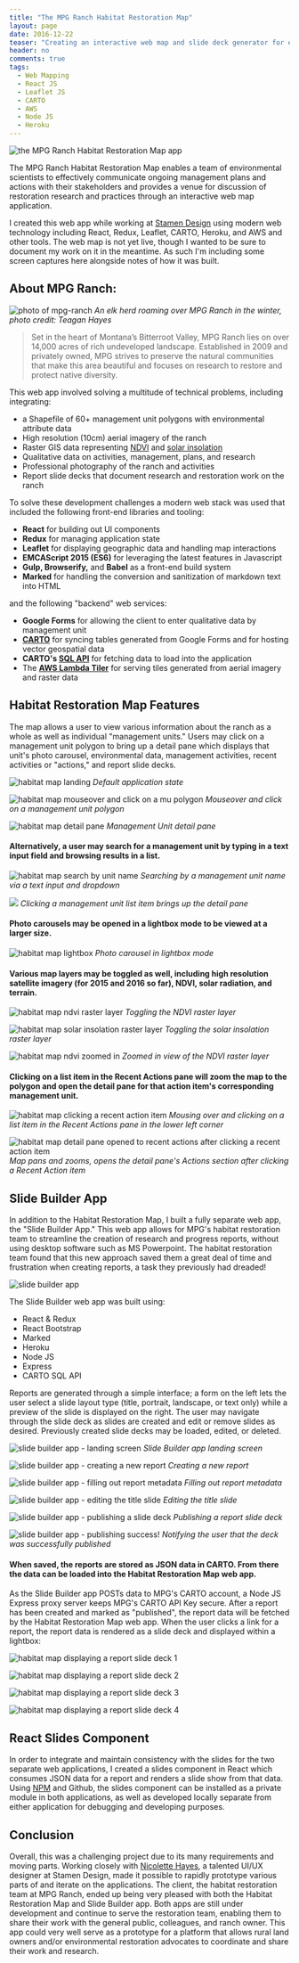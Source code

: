 ```yaml
---
title: "The MPG Ranch Habitat Restoration Map"
layout: page
date: 2016-12-22
teaser: "Creating an interactive web map and slide deck generator for environmental scientists"
header: no
comments: true
tags:
  - Web Mapping
  - React JS
  - Leaflet JS
  - CARTO
  - AWS
  - Node JS
  - Heroku
---
```


![the MPG Ranch Habitat Restoration Map app]({{site.urlimg}}mpg-habitat-01-overview.jpg)

The MPG Ranch Habitat Restoration Map enables a team of environmental scientists to effectively
communicate ongoing management plans and actions with their stakeholders and provides
a venue for discussion of restoration research and practices through an interactive
web map application.

I created this web app while working at [Stamen Design](http://stamen.com) using modern web technology
including React, Redux, Leaflet, CARTO, Heroku, and AWS and other tools. The web map
is not yet live, though I wanted to be sure to document my work on it in the meantime.
As such I'm including some screen captures here alongside notes of how it was built.

## About MPG Ranch:


![photo of mpg-ranch]({{site.urlimg}}mpg-ranch-elk-herd.jpeg)
*An elk herd roaming over MPG Ranch in the winter, photo credit: Teagan Hayes*

> Set in the heart of Montana’s Bitterroot Valley, MPG Ranch lies on over
14,000 acres of rich undeveloped landscape. Established in 2009
and privately owned, MPG strives to preserve the natural
communities that make this area beautiful and focuses on research
to restore and protect native diversity.

This web app involved solving a multitude of technical problems, including integrating:

- a Shapefile of 60+ management unit polygons with environmental attribute data
- High resolution (10cm) aerial imagery of the ranch
- Raster GIS data representing [NDVI](https://en.wikipedia.org/wiki/Normalized_Difference_Vegetation_Index)
and [solar insolation](https://en.wikipedia.org/wiki/Solar_irradiance)
- Qualitative data on activities, management, plans, and research
- Professional photography of the ranch and activities
- Report slide decks that document research and restoration work on the ranch

To solve these development challenges a modern web stack was used that included
the following front-end libraries and tooling:

- **React** for building out UI components
- **Redux** for managing application state
- **Leaflet** for displaying geographic data and handling map interactions
- **EMCAScript 2015 (ES6)** for leveraging the latest features in Javascript
- **Gulp, Browserify,** and **Babel** as a front-end build system
- **Marked** for handling the conversion and sanitization of markdown text into HTML

and the following "backend" web services:

- **Google Forms** for allowing the client to enter qualitative data by management unit
- **[CARTO](https://carto.com)** for syncing tables generated from Google Forms
and for hosting vector geospatial data
- **CARTO's [SQL API](https://carto.com/docs/carto-engine/sql-api)** for
fetching data to load into the application
- The **[AWS Lambda Tiler](https://hi.stamen.com/stamen-aws-lambda-tiler-blog-post-76fc1138a145#.n8xuphpze)**
for serving tiles generated from aerial imagery and raster data

## Habitat Restoration Map Features

The map allows a user to view various information about the ranch as a whole as
well as individual "management units." Users may click on a management unit polygon
to bring up a detail pane which displays that unit's photo carousel, environmental data,
management activities, recent activities or "actions," and report slide decks.

![habitat map landing]({{site.urlimg}}mpg-habitat02.jpg)
*Default application state*

![habitat map mouseover and click on a mu polygon]({{site.urlimg}}mpg-habitat13.jpg)
*Mouseover and click on a management unit polygon*

![habitat map detail pane]({{site.urlimg}}mpg-habitat14.jpg)
*Management Unit detail pane*

#### Alternatively, a user may search for a management unit by typing in a text input field and browsing results in a list.

![habitat map search by unit name]({{site.urlimg}}mpg-habitat15.jpg)
*Searching by a management unit name via a text input and dropdown*

![]({{site.urlimg}}mpg-habitat16.jpg)
*Clicking a management unit list item brings up the detail pane*

#### Photo carousels may be opened in a lightbox mode to be viewed at a larger size.

![habitat map lightbox]({{site.urlimg}}mpg-habitat05.jpg)
*Photo carousel in lightbox mode*

#### Various map layers may be toggled as well, including high resolution satellite imagery (for 2015 and 2016 so far), NDVI, solar radiation, and terrain.

![habitat map ndvi raster layer]({{site.urlimg}}mpg-habitat06.jpg)
*Toggling the NDVI raster layer*

![habitat map solar insolation raster layer]({{site.urlimg}}mpg-habitat07.jpg)
*Toggling the solar insolation raster layer*

![habitat map ndvi zoomed in]({{site.urlimg}}mpg-habitat08.jpg)
*Zoomed in view of the NDVI raster layer*

#### Clicking on a list item in the Recent Actions pane will zoom the map to the polygon and open the detail pane for that action item's corresponding management unit.

![habitat map clicking a recent action item]({{site.urlimg}}mpg-habitat17.jpg)
*Mousing over and clicking on a list item in the Recent Actions pane in the lower left corner*

![habitat map detail pane opened to recent actions after clicking a recent action item]({{site.urlimg}}mpg-habitat18.jpg)
*Map pans and zooms, opens the detail pane's Actions section after clicking a Recent Action item*

## Slide Builder App
In addition to the Habitat Restoration Map, I built a fully separate web app, the
"Slide Builder App." This web app allows for MPG's habitat restoration team to streamline
the creation of research and progress reports, without using desktop software such as
MS Powerpoint. The habitat restoration team found that this new approach saved them a
great deal of time and frustration when creating reports, a task they previously had dreaded!

![slide builder app]({{site.urlimg}}mpg-slide-builder-overview.jpg)

The Slide Builder web app was built using:

- React & Redux
- React Bootstrap
- Marked
- Heroku
- Node JS
- Express
- CARTO SQL API

Reports are generated through a simple interface; a form on the left lets the user select
a slide layout type (title, portrait, landscape, or text only) while a preview of the slide is displayed
on the right. The user may navigate through the slide deck as slides are created and edit
or remove slides as desired. Previously created slide decks may be loaded, edited, or deleted.

![slide builder app - landing screen]({{site.urlimg}}mpg-slide-builder01.jpg)
*Slide Builder app landing screen*

![slide builder app - creating a new report]({{site.urlimg}}mpg-slide-builder02.jpg)
*Creating a new report*

![slide builder app - filling out report metadata]({{site.urlimg}}mpg-slide-builder03.jpg)
*Filling out report metadata*

![slide builder app - editing the title slide]({{site.urlimg}}mpg-slide-builder04.jpg)
*Editing the title slide*

![slide builder app - publishing a slide deck]({{site.urlimg}}mpg-slide-builder05.jpg)
*Publishing a report slide deck*

![slide builder app - publishing success!]({{site.urlimg}}mpg-slide-builder06.jpg)
*Notifying the user that the deck was successfully published*

#### When saved, the reports are stored as JSON data in CARTO. From there the data can be loaded into the Habitat Restoration Map web app.

As the Slide Builder app POSTs data to MPG's CARTO account, a Node JS Express
proxy server keeps MPG's CARTO API Key secure. After a report has been created
and marked as "published", the report data will be fetched by the Habitat
Restoration Map web app. When the user clicks a link for a report, the report data
is rendered as a slide deck and displayed within a lightbox:

![habitat map displaying a report slide deck 1]({{site.urlimg}}mpg-habitat09.jpg)

![habitat map displaying a report slide deck 2]({{site.urlimg}}mpg-habitat10.jpg)

![habitat map displaying a report slide deck 3]({{site.urlimg}}mpg-habitat11.jpg)

![habitat map displaying a report slide deck 4]({{site.urlimg}}mpg-habitat12.jpg)

## React Slides Component

In order to integrate and maintain consistency with the slides for the two
separate web applications, I created a slides component in React which consumes
JSON data for a report and renders a slide show from that data. Using
[NPM](https://www.npmjs.com/) and Github, the slides component can be
installed as a private module in both applications, as well as developed locally
separate from either application for debugging and developing purposes.

## Conclusion

Overall, this was a challenging project due to its many requirements and moving parts.
Working closely with [Nicolette Hayes](http://stamen.com/about/who/nicolette-hayes/),
a talented UI/UX designer at Stamen Design, made it possible to rapidly prototype
various parts of and iterate on the applications. The client, the habitat restoration
team at MPG Ranch, ended up being very pleased with both the Habitat Restoration Map and
Slide Builder app. Both apps are still under development and continue to serve the
restoration team, enabling them to share their work with the general public, colleagues, and ranch owner.
This app could very well serve as a prototype for a platform that allows rural land owners
and/or environmental restoration advocates to coordinate and share their work and research.
